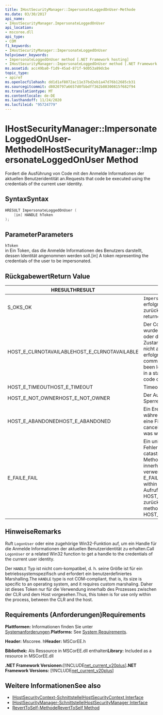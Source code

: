 ```yaml
---
title: IHostSecurityManager::ImpersonateLoggedOnUser-Methode
ms.date: 03/30/2017
api_name:
- IHostSecurityManager.ImpersonateLoggedOnUser
api_location:
- mscoree.dll
api_type:
- COM
f1_keywords:
- IHostSecurityManager::ImpersonateLoggedOnUser
helpviewer_keywords:
- ImpersonateLoggedOnUser method [.NET Framework hosting]
- IHostSecurityManager::ImpersonateLoggedOnUser method [.NET Framework hosting]
ms.assetid: acc49ba0-f1d9-45ad-871f-9d053a89dcbe
topic_type:
- apiref
ms.openlocfilehash: dd1d1af8072ac11e37bd2eb1a47d76b12685cb31
ms.sourcegitcommit: d8020797a6657d0fbbdff362b80300815f682f94
ms.translationtype: MT
ms.contentlocale: de-DE
ms.lasthandoff: 11/24/2020
ms.locfileid: "95724779"
---
```

# <a name="ihostsecuritymanagerimpersonateloggedonuser-method"></a><span data-ttu-id="37c87-102">IHostSecurityManager::ImpersonateLoggedOnUser-Methode</span><span class="sxs-lookup"><span data-stu-id="37c87-102">IHostSecurityManager::ImpersonateLoggedOnUser Method</span></span>

<span data-ttu-id="37c87-103">Fordert die Ausführung von Code mit den Anmelde Informationen der aktuellen Benutzeridentität an.</span><span class="sxs-lookup"><span data-stu-id="37c87-103">Requests that code be executed using the credentials of the current user identity.</span></span>  
  
## <a name="syntax"></a><span data-ttu-id="37c87-104">Syntax</span><span class="sxs-lookup"><span data-stu-id="37c87-104">Syntax</span></span>  
  
```cpp  
HRESULT ImpersonateLoggedOnUser (  
    [in] HANDLE hToken  
);  
```  
  
## <a name="parameters"></a><span data-ttu-id="37c87-105">Parameter</span><span class="sxs-lookup"><span data-stu-id="37c87-105">Parameters</span></span>  

 `hToken`  
 <span data-ttu-id="37c87-106">in Ein Token, das die Anmelde Informationen des Benutzers darstellt, dessen Identität angenommen werden soll.</span><span class="sxs-lookup"><span data-stu-id="37c87-106">[in] A token representing the credentials of the user to be impersonated.</span></span>  
  
## <a name="return-value"></a><span data-ttu-id="37c87-107">Rückgabewert</span><span class="sxs-lookup"><span data-stu-id="37c87-107">Return Value</span></span>  
  
|<span data-ttu-id="37c87-108">HRESULT</span><span class="sxs-lookup"><span data-stu-id="37c87-108">HRESULT</span></span>|<span data-ttu-id="37c87-109">BESCHREIBUNG</span><span class="sxs-lookup"><span data-stu-id="37c87-109">Description</span></span>|  
|-------------|-----------------|  
|<span data-ttu-id="37c87-110">S_OK</span><span class="sxs-lookup"><span data-stu-id="37c87-110">S_OK</span></span>|<span data-ttu-id="37c87-111">`ImpersonateLoggedOnUser` wurde erfolgreich zurückgegeben.</span><span class="sxs-lookup"><span data-stu-id="37c87-111">`ImpersonateLoggedOnUser` returned successfully.</span></span>|  
|<span data-ttu-id="37c87-112">HOST_E_CLRNOTAVAILABLE</span><span class="sxs-lookup"><span data-stu-id="37c87-112">HOST_E_CLRNOTAVAILABLE</span></span>|<span data-ttu-id="37c87-113">Der Common Language Runtime (CLR) wurde nicht in einen Prozess geladen, oder die CLR befindet sich in einem Zustand, in dem Sie verwalteten Code nicht ausführen oder den-Befehl nicht erfolgreich verarbeiten kann.</span><span class="sxs-lookup"><span data-stu-id="37c87-113">The common language runtime (CLR) has not been loaded into a process, or the CLR is in a state in which it cannot run managed code or process the call successfully.</span></span>|  
|<span data-ttu-id="37c87-114">HOST_E_TIMEOUT</span><span class="sxs-lookup"><span data-stu-id="37c87-114">HOST_E_TIMEOUT</span></span>|<span data-ttu-id="37c87-115">Timeout des Aufrufes.</span><span class="sxs-lookup"><span data-stu-id="37c87-115">The call timed out.</span></span>|  
|<span data-ttu-id="37c87-116">HOST_E_NOT_OWNER</span><span class="sxs-lookup"><span data-stu-id="37c87-116">HOST_E_NOT_OWNER</span></span>|<span data-ttu-id="37c87-117">Der Aufrufer ist nicht Besitzer der Sperre.</span><span class="sxs-lookup"><span data-stu-id="37c87-117">The caller does not own the lock.</span></span>|  
|<span data-ttu-id="37c87-118">HOST_E_ABANDONED</span><span class="sxs-lookup"><span data-stu-id="37c87-118">HOST_E_ABANDONED</span></span>|<span data-ttu-id="37c87-119">Ein Ereignis wurde abgebrochen, während ein blockierter Thread oder eine Fiber darauf wartete.</span><span class="sxs-lookup"><span data-stu-id="37c87-119">An event was canceled while a blocked thread or fiber was waiting on it.</span></span>|  
|<span data-ttu-id="37c87-120">E_FAIL</span><span class="sxs-lookup"><span data-stu-id="37c87-120">E_FAIL</span></span>|<span data-ttu-id="37c87-121">Ein unbekannter schwerwiegender Fehler ist aufgetreten.</span><span class="sxs-lookup"><span data-stu-id="37c87-121">An unknown catastrophic failure occurred.</span></span> <span data-ttu-id="37c87-122">Wenn eine Methode E_FAIL zurückgibt, ist die CLR innerhalb des Prozesses nicht mehr verwendbar.</span><span class="sxs-lookup"><span data-stu-id="37c87-122">When a method returns E_FAIL, the CLR is no longer usable within the process.</span></span> <span data-ttu-id="37c87-123">Nachfolgende Aufrufe von Hostingmethoden geben HOST_E_CLRNOTAVAILABLE zurück.</span><span class="sxs-lookup"><span data-stu-id="37c87-123">Subsequent calls to hosting methods return HOST_E_CLRNOTAVAILABLE.</span></span>|  
  
## <a name="remarks"></a><span data-ttu-id="37c87-124">Hinweise</span><span class="sxs-lookup"><span data-stu-id="37c87-124">Remarks</span></span>  

 <span data-ttu-id="37c87-125">Ruft `LogonUser` oder eine zugehörige Win32-Funktion auf, um ein Handle für die Anmelde Informationen der aktuellen Benutzeridentität zu erhalten.</span><span class="sxs-lookup"><span data-stu-id="37c87-125">Call `LogonUser` or a related Win32 function to get a handle to the credentials of the current user identity.</span></span>  
  
 <span data-ttu-id="37c87-126">Der `HANDLE` Typ ist nicht com-kompatibel, d. h. seine Größe ist für ein betriebssystemspezifisch und erfordert ein benutzerdefiniertes Marshalling.</span><span class="sxs-lookup"><span data-stu-id="37c87-126">The `HANDLE` type is not COM-compliant, that is, its size is specific to an operating system, and it requires custom marshaling.</span></span> <span data-ttu-id="37c87-127">Daher ist dieses Token nur für die Verwendung innerhalb des Prozesses zwischen der CLR und dem Host vorgesehen.</span><span class="sxs-lookup"><span data-stu-id="37c87-127">Thus, this token is for use only within the process, between the CLR and the host.</span></span>  
  
## <a name="requirements"></a><span data-ttu-id="37c87-128">Requirements (Anforderungen)</span><span class="sxs-lookup"><span data-stu-id="37c87-128">Requirements</span></span>  

 <span data-ttu-id="37c87-129">**Plattformen:** Informationen finden Sie unter [Systemanforderungen](../../get-started/system-requirements.md).</span><span class="sxs-lookup"><span data-stu-id="37c87-129">**Platforms:** See [System Requirements](../../get-started/system-requirements.md).</span></span>  
  
 <span data-ttu-id="37c87-130">**Header:** Mscoree. h</span><span class="sxs-lookup"><span data-stu-id="37c87-130">**Header:** MSCorEE.h</span></span>  
  
 <span data-ttu-id="37c87-131">**Bibliothek:** Als Ressource in MSCorEE.dll enthalten</span><span class="sxs-lookup"><span data-stu-id="37c87-131">**Library:** Included as a resource in MSCorEE.dll</span></span>  
  
 <span data-ttu-id="37c87-132">**.NET Framework Versionen:**[!INCLUDE[net_current_v20plus](../../../../includes/net-current-v20plus-md.md)]</span><span class="sxs-lookup"><span data-stu-id="37c87-132">**.NET Framework Versions:** [!INCLUDE[net_current_v20plus](../../../../includes/net-current-v20plus-md.md)]</span></span>  
  
## <a name="see-also"></a><span data-ttu-id="37c87-133">Weitere Informationen</span><span class="sxs-lookup"><span data-stu-id="37c87-133">See also</span></span>

- [<span data-ttu-id="37c87-134">IHostSecurityContext-Schnittstelle</span><span class="sxs-lookup"><span data-stu-id="37c87-134">IHostSecurityContext Interface</span></span>](ihostsecuritycontext-interface.md)
- [<span data-ttu-id="37c87-135">IHostSecurityManager-Schnittstelle</span><span class="sxs-lookup"><span data-stu-id="37c87-135">IHostSecurityManager Interface</span></span>](ihostsecuritymanager-interface.md)
- [<span data-ttu-id="37c87-136">RevertToSelf-Methode</span><span class="sxs-lookup"><span data-stu-id="37c87-136">RevertToSelf Method</span></span>](ihostsecuritymanager-reverttoself-method.md)
